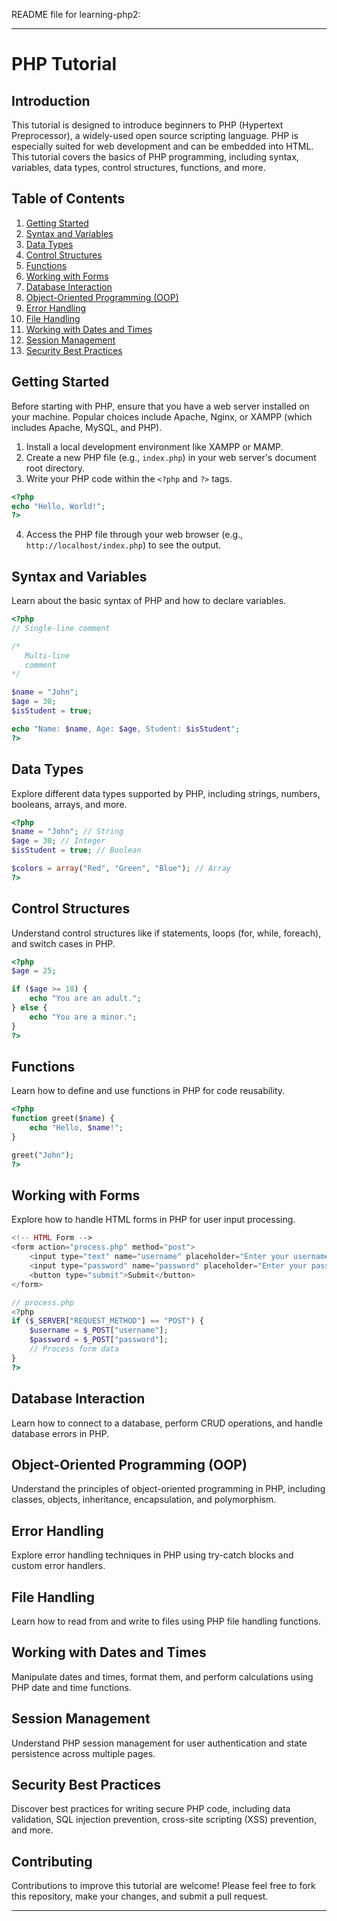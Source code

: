README file for learning-php2:

---

# PHP Tutorial

## Introduction
This tutorial is designed to introduce beginners to PHP (Hypertext Preprocessor), a widely-used open source scripting language. PHP is especially suited for web development and can be embedded into HTML. This tutorial covers the basics of PHP programming, including syntax, variables, data types, control structures, functions, and more.

## Table of Contents
1. [Getting Started](#getting-started)
2. [Syntax and Variables](#syntax-and-variables)
3. [Data Types](#data-types)
4. [Control Structures](#control-structures)
5. [Functions](#functions)
6. [Working with Forms](#working-with-forms)
7. [Database Interaction](#database-interaction)
8. [Object-Oriented Programming (OOP)](#object-oriented-programming)
9. [Error Handling](#error-handling)
10. [File Handling](#file-handling)
11. [Working with Dates and Times](#working-with-dates-and-times)
12. [Session Management](#session-management)
13. [Security Best Practices](#security-best-practices)

## Getting Started
Before starting with PHP, ensure that you have a web server installed on your machine. Popular choices include Apache, Nginx, or XAMPP (which includes Apache, MySQL, and PHP).

1. Install a local development environment like XAMPP or MAMP.
2. Create a new PHP file (e.g., `index.php`) in your web server's document root directory.
3. Write your PHP code within the `<?php` and `?>` tags.

```php
<?php
echo "Hello, World!";
?>
```

4. Access the PHP file through your web browser (e.g., `http://localhost/index.php`) to see the output.

## Syntax and Variables
Learn about the basic syntax of PHP and how to declare variables.

```php
<?php
// Single-line comment

/*
   Multi-line
   comment
*/

$name = "John";
$age = 30;
$isStudent = true;

echo "Name: $name, Age: $age, Student: $isStudent";
?>
```

## Data Types
Explore different data types supported by PHP, including strings, numbers, booleans, arrays, and more.

```php
<?php
$name = "John"; // String
$age = 30; // Integer
$isStudent = true; // Boolean

$colors = array("Red", "Green", "Blue"); // Array
?>
```

## Control Structures
Understand control structures like if statements, loops (for, while, foreach), and switch cases in PHP.

```php
<?php
$age = 25;

if ($age >= 18) {
    echo "You are an adult.";
} else {
    echo "You are a minor.";
}
?>
```

## Functions
Learn how to define and use functions in PHP for code reusability.

```php
<?php
function greet($name) {
    echo "Hello, $name!";
}

greet("John");
?>
```

## Working with Forms
Explore how to handle HTML forms in PHP for user input processing.

```php
<!-- HTML Form -->
<form action="process.php" method="post">
    <input type="text" name="username" placeholder="Enter your username">
    <input type="password" name="password" placeholder="Enter your password">
    <button type="submit">Submit</button>
</form>
```

```php
// process.php
<?php
if ($_SERVER["REQUEST_METHOD"] == "POST") {
    $username = $_POST["username"];
    $password = $_POST["password"];
    // Process form data
}
?>
```

## Database Interaction
Learn how to connect to a database, perform CRUD operations, and handle database errors in PHP.

## Object-Oriented Programming (OOP)
Understand the principles of object-oriented programming in PHP, including classes, objects, inheritance, encapsulation, and polymorphism.

## Error Handling
Explore error handling techniques in PHP using try-catch blocks and custom error handlers.

## File Handling
Learn how to read from and write to files using PHP file handling functions.

## Working with Dates and Times
Manipulate dates and times, format them, and perform calculations using PHP date and time functions.

## Session Management
Understand PHP session management for user authentication and state persistence across multiple pages.

## Security Best Practices
Discover best practices for writing secure PHP code, including data validation, SQL injection prevention, cross-site scripting (XSS) prevention, and more.

## Contributing
Contributions to improve this tutorial are welcome! Please feel free to fork this repository, make your changes, and submit a pull request.



---
